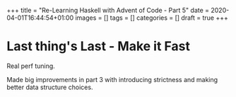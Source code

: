+++
title = "Re-Learning Haskell with Advent of Code - Part 5"
date = 2020-04-01T16:44:54+01:00
images = []
tags = []
categories = []
draft = true
+++

# Last thing's Last - Make it Fast

Real perf tuning.

Made big improvements in part 3 with introducing strictness and
making better data structure choices.
